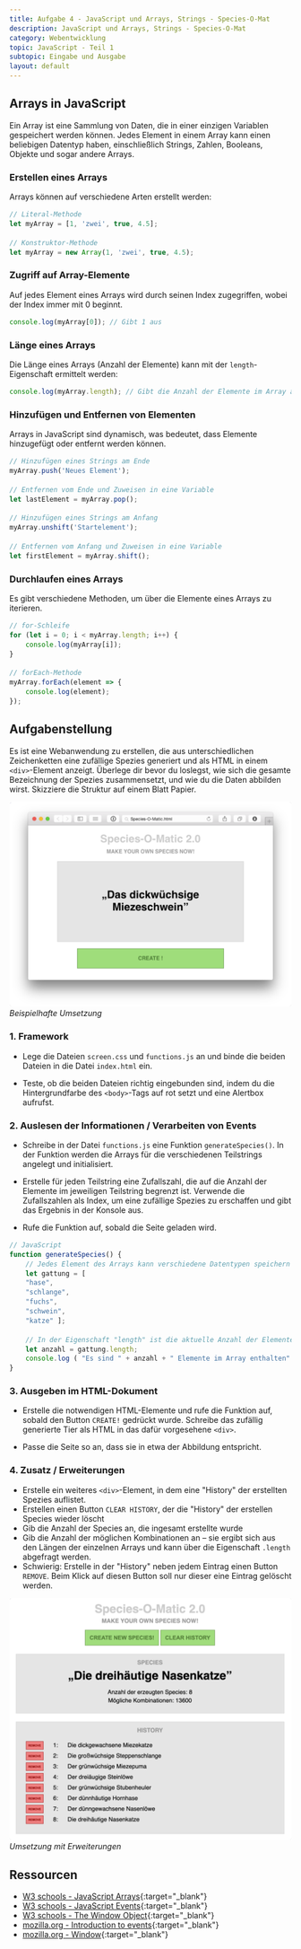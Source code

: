 ```yaml
---
title: Aufgabe 4 - JavaScript und Arrays, Strings - Species-O-Mat
description: JavaScript und Arrays, Strings - Species-O-Mat
category: Webentwicklung
topic: JavaScript - Teil 1
subtopic: Eingabe und Ausgabe
layout: default
---
```


## Arrays in JavaScript

Ein Array ist eine Sammlung von Daten, die in einer einzigen Variablen gespeichert werden können. Jedes Element in einem Array kann einen beliebigen Datentyp haben, einschließlich Strings, Zahlen, Booleans, Objekte und sogar andere Arrays.

### Erstellen eines Arrays
Arrays können auf verschiedene Arten erstellt werden:

```javascript
// Literal-Methode
let myArray = [1, 'zwei', true, 4.5];

// Konstruktor-Methode
let myArray = new Array(1, 'zwei', true, 4.5);
```

### Zugriff auf Array-Elemente
Auf jedes Element eines Arrays wird durch seinen Index zugegriffen, wobei der Index immer mit 0 beginnt.

```javascript
console.log(myArray[0]); // Gibt 1 aus
```

### Länge eines Arrays
Die Länge eines Arrays (Anzahl der Elemente) kann mit der `length`-Eigenschaft ermittelt werden:

```javascript
console.log(myArray.length); // Gibt die Anzahl der Elemente im Array aus
```

### Hinzufügen und Entfernen von Elementen
Arrays in JavaScript sind dynamisch, was bedeutet, dass Elemente hinzugefügt oder entfernt werden können.

```javascript
// Hinzufügen eines Strings am Ende
myArray.push('Neues Element');

// Entfernen vom Ende und Zuweisen in eine Variable
let lastElement = myArray.pop(); 

// Hinzufügen eines Strings am Anfang
myArray.unshift('Startelement'); 

// Entfernen vom Anfang und Zuweisen in eine Variable
let firstElement = myArray.shift(); 
```

### Durchlaufen eines Arrays
Es gibt verschiedene Methoden, um über die Elemente eines Arrays zu iterieren.

```javascript
// for-Schleife
for (let i = 0; i < myArray.length; i++) {
    console.log(myArray[i]);
}

// forEach-Methode
myArray.forEach(element => {
    console.log(element);
});
```

## Aufgabenstellung
Es ist eine Webanwendung zu erstellen, die aus unterschiedlichen Zeichenketten eine zufällige Spezies generiert und als HTML in einem `<div>`-Element anzeigt. Überlege dir bevor du loslegst, wie sich die gesamte
Bezeichnung der Spezies zusammensetzt, und wie du die Daten abbilden wirst. Skizziere die Struktur auf
einem Blatt Papier.

![Beispielhafte Umsetzung](img/js_arrays.png)
*Beispielhafte Umsetzung*

### 1. Framework

* Lege die Dateien `screen.css` und `functions.js` an und binde die beiden Dateien in die Datei `index.html` ein.

* Teste, ob die beiden Dateien richtig eingebunden sind, indem du die Hintergrundfarbe des `<body>`-Tags auf
rot setzt und eine Alertbox aufrufst.

### 2. Auslesen der Informationen / Verarbeiten von Events

* Schreibe in der Datei `functions.js` eine Funktion `generateSpecies()`. In der Funktion   werden die Arrays für die verschiedenen Teilstrings angelegt und initialisiert. 

* Erstelle für jeden Teilstring eine Zufallszahl, die auf die Anzahl der Elemente im jeweiligen Teilstring
  begrenzt ist. Verwende die Zufallszahlen als Index, um eine zufällige Spezies zu erschaffen und gibt das
  Ergebnis in der Konsole aus.

* Rufe die Funktion auf, sobald die Seite geladen wird.


```javascript
// JavaScript
function generateSpecies() {
    // Jedes Element des Arrays kann verschiedene Datentypen speichern - auch Strings
    let gattung = [
    "hase",
    "schlange",
    "fuchs",
    "schwein",
    "katze" ];

    // In der Eigenschaft "length" ist die aktuelle Anzahl der Elemente im Array gespeichert
    let anzahl = gattung.length;
    console.log ( "Es sind " + anzahl + " Elemente im Array enthalten" );
}
```

### 3. Ausgeben im HTML-Dokument

* Erstelle die notwendigen HTML-Elemente und rufe die Funktion auf, sobald den Button `CREATE!` gedrückt
  wurde. Schreibe das zufällig generierte Tier als HTML in das dafür vorgesehene `<div>`.

* Passe die Seite so an, dass sie in etwa der Abbildung entspricht.


### 4. Zusatz / Erweiterungen
* Erstelle ein weiteres `<div>`-Element, in dem eine "History" der erstellten Spezies auflistet.
* Erstellen einen Button `CLEAR HISTORY`, der die "History" der erstellen Species wieder löscht
* Gib die Anzahl der Species an, die ingesamt erstellte wurde
* Gib die Anzahl der möglichen Kombinationen an – sie ergibt sich aus den Längen der einzelnen Arrays und kann über die Eigenschaft `.length` abgefragt werden.
* Schwierig: Erstelle in der "History" neben jedem Eintrag einen Button `REMOVE`. Beim Klick auf diesen Button soll nur dieser eine Eintrag gelöscht werden.

![Umsetzung mit Erweiterungen](img/js_arrays_ext.png)
*Umsetzung mit Erweiterungen*
## Ressourcen

* [W3 schools - JavaScript Arrays](https://www.w3schools.com/js/js_arrays.asp){:target="_blank"}
* [W3 schools - JavaScript Events](https://www.w3schools.com/js/js_events.asp){:target="_blank"}
* [W3 schools - The Window Object](https://www.w3schools.com/jsref/obj_window.asp){:target="_blank"}
* [mozilla.org - Introduction to events](https://developer.mozilla.org/en-US/docs/Learn/JavaScript/Building_blocks/Events){:target="_blank"}
* [mozilla.org - Window](https://developer.mozilla.org/en-US/docs/Web/API/Window){:target="_blank"}
